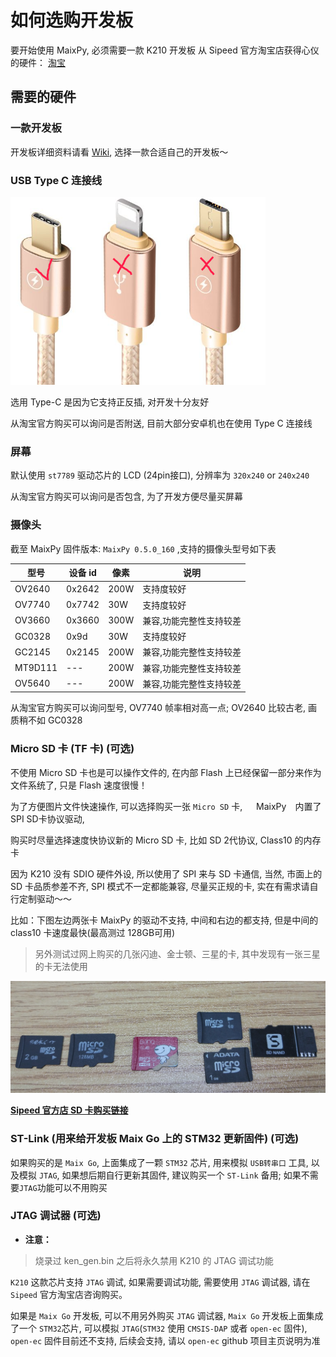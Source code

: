 如何选购开发板
========

要开始使用 MaixPy,  必须需要一款 K210 开发板
从 Sipeed 官方淘宝店获得心仪的硬件： [淘宝](https://sipeed.taobao.com/)


## 需要的硬件

### 一款开发板

开发板详细资料请看 [Wiki](https://wiki.sipeed.com/zh/maix/board/),  选择一款合适自己的开发板～

### USB Type C 连接线

<img src="../../assets/hardware/other/usb_type_c.png" height="300" alt="type_c">

选用 Type-C 是因为它支持正反插, 对开发十分友好

从淘宝官方购买可以询问是否附送,  目前大部分安卓机也在使用 Type C 连接线

### 屏幕

默认使用 `st7789` 驱动芯片的 LCD (24pin接口),  分辨率为 `320x240` or `240x240`

从淘宝官方购买可以询问是否包含, 为了开发方便尽量买屏幕

### 摄像头

截至 MaixPy 固件版本: `MaixPy 0.5.0_160` ,支持的摄像头型号如下表

| 型号 | 设备 id | 像素 | 说明 |
| --- | --- | --- | --- |
| OV2640 | 0x2642 | 200W | 支持度较好 |
| OV7740 | 0x7742 | 30W | 支持度较好 |
| OV3660 | 0x3660 | 300W | 兼容,功能完整性支持较差 |
| GC0328 | 0x9d | 30W | 支持度较好 |
| GC2145 | 0x2145 | 200W | 兼容,功能完整性支持较差 |
| MT9D111 | --- | 200W | 兼容,功能完整性支持较差 |
| OV5640 | --- | 200W | 兼容,功能完整性支持较差 |

从淘宝官方购买可以询问型号, OV7740 帧率相对高一点; OV2640 比较古老, 画质稍不如 GC0328

### Micro SD 卡 (TF 卡) (可选)

不使用 Micro SD 卡也是可以操作文件的,  在内部 Flash 上已经保留一部分来作为文件系统了, 只是 Flash 速度很慢！

为了方便图片文件快速操作, 可以选择购买一张 `Micro SD` 卡, 　 MaixPy　内置了 SPI SD卡协议驱动, 

购买时尽量选择速度快协议新的 Micro SD 卡,  比如 SD 2代协议,  Class10 的内存卡

因为 K210 没有 SDIO 硬件外设,  所以使用了 SPI 来与 SD 卡通信,  当然, 市面上的 SD 卡品质参差不齐,  SPI 模式不一定都能兼容,  尽量买正规的卡,  实在有需求请自行定制驱动～～

比如：下图左边两张卡 MaixPy 的驱动不支持,  中间和右边的都支持,  但是中间的 class10 卡速度最快(最高测过 128GB可用)
> 另外测试过网上购买的几张闪迪、金士顿、三星的卡, 其中发现有一张三星的卡无法使用

![TF SDCard](../../assets/hardware/other/tf_sdcard.png)

[**Sipeed 官方店 SD 卡购买链接**](https://item.taobao.com/item.htm?spm=a1z10.5-c.w4002-21231188711.12.5a7f7379ZEhEdC&id=587713418483)

### ST-Link (用来给开发板 Maix Go 上的 STM32 更新固件) (可选)

如果购买的是 `Maix Go`,  上面集成了一颗 `STM32` 芯片,  用来模拟 `USB转串口` 工具,  以及模拟 `JTAG`, 如果想后期自行更新其固件, 建议购买一个 `ST-Link` 备用; 如果不需要`JTAG`功能可以不用购买

### JTAG 调试器 (可选)

- **注意：**
> 烧录过 ken_gen.bin 之后将永久禁用 K210 的 JTAG 调试功能

`K210` 这款芯片支持 `JTAG` 调试,  如果需要调试功能,  需要使用 `JTAG` 调试器,  请在 `Sipeed` 官方淘宝店咨询购买。

如果是 `Maix Go` 开发板,  可以不用另外购买 `JTAG` 调试器,  `Maix Go` 开发板上面集成了一个 `STM32`芯片,  可以模拟 `JTAG`(`STM32` 使用 `CMSIS-DAP` 或者 `open-ec` 固件),  `open-ec` 固件目前还不支持, 后续会支持, 请以 `open-ec` github 项目主页说明为准






